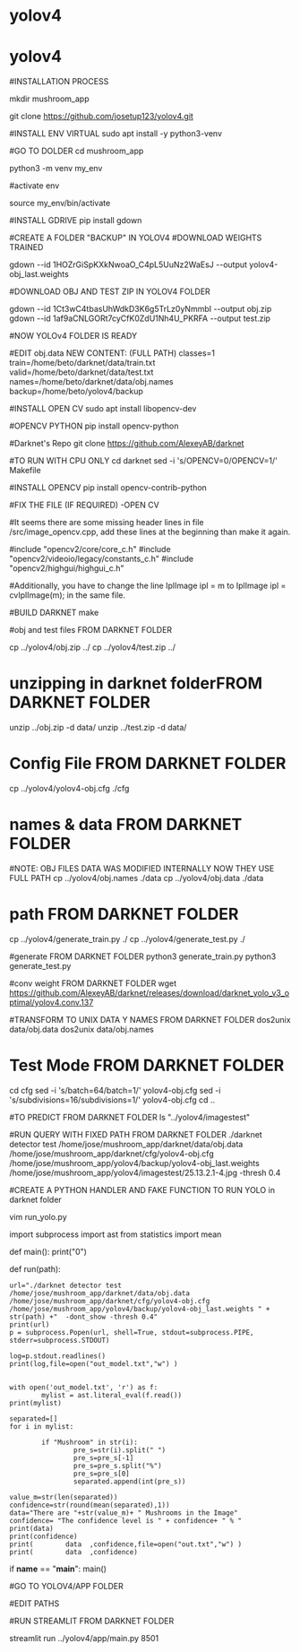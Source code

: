# yolov4
# yolov4


#INSTALLATION PROCESS

mkdir mushroom_app


git clone https://github.com/josetup123/yolov4.git




#INSTALL ENV VIRTUAL
sudo apt install -y python3-venv

#GO TO DOLDER
cd mushroom_app

python3 -m venv my_env

#activate env

source my_env/bin/activate



#INSTALL GDRIVE
pip install gdown


#CREATE A FOLDER "BACKUP" IN YOLOV4
#DOWNLOAD WEIGHTS TRAINED


gdown --id 1HOZrGiSpKXkNwoaO_C4pL5UuNz2WaEsJ --output yolov4-obj_last.weights



#DOWNLOAD OBJ AND TEST ZIP IN YOLOV4 FOLDER


gdown --id 1Ct3wC4tbasUhWdkD3K6g5TrLz0yNmmbI --output obj.zip
gdown --id 1af9aCNLGORt7cyCfK0ZdU1Nh4U_PKRFA --output test.zip


#NOW YOLOv4 FOLDER IS READY




#EDIT  obj.data NEW CONTENT: (FULL PATH)
classes=1
train=/home/beto/darknet/data/train.txt
valid=/home/beto/darknet/data/test.txt
names=/home/beto/darknet/data/obj.names
backup=/home/beto/yolov4/backup


#INSTALL OPEN CV
sudo apt install libopencv-dev

#OPENCV PYTHON
pip install opencv-python





#Darknet's Repo
git clone https://github.com/AlexeyAB/darknet


#TO RUN WITH CPU ONLY
cd darknet
sed -i 's/OPENCV=0/OPENCV=1/' Makefile







#INSTALL OPENCV
pip install opencv-contrib-python



#FIX THE FILE (IF REQUIRED) -OPEN CV

#It seems there are some missing header lines in file /src/image_opencv.cpp, add these lines at the beginning than make it again.

#include "opencv2/core/core_c.h"
#include "opencv2/videoio/legacy/constants_c.h"
#include "opencv2/highgui/highgui_c.h"

#Additionally, you have to change the line IplImage ipl = m to IplImage ipl = cvIplImage(m); in the same file.




#BUILD DARKNET
make


#obj and test files FROM DARKNET FOLDER

cp ../yolov4/obj.zip ../
cp ../yolov4/test.zip ../

# unzipping in darknet folderFROM DARKNET FOLDER

unzip ../obj.zip -d data/
unzip ../test.zip -d data/


# Config File FROM DARKNET FOLDER
cp ../yolov4/yolov4-obj.cfg ./cfg


# names & data FROM DARKNET FOLDER
#NOTE: OBJ FILES DATA WAS MODIFIED INTERNALLY NOW THEY USE FULL PATH
cp ../yolov4/obj.names ./data
cp ../yolov4/obj.data  ./data

# path  FROM DARKNET FOLDER
cp ../yolov4/generate_train.py ./
cp ../yolov4/generate_test.py ./

#generate FROM DARKNET FOLDER
python3 generate_train.py 
python3 generate_test.py


#conv weight FROM DARKNET FOLDER
wget https://github.com/AlexeyAB/darknet/releases/download/darknet_yolo_v3_optimal/yolov4.conv.137



#TRANSFORM TO UNIX DATA Y NAMES FROM DARKNET FOLDER
dos2unix data/obj.data
dos2unix data/obj.names



# Test Mode FROM DARKNET FOLDER
cd cfg
sed -i 's/batch=64/batch=1/' yolov4-obj.cfg
sed -i 's/subdivisions=16/subdivisions=1/' yolov4-obj.cfg
cd ..



#TO PREDICT FROM DARKNET FOLDER
ls "../yolov4/imagestest"




#RUN QUERY WITH FIXED PATH FROM DARKNET FOLDER
./darknet detector test /home/jose/mushroom_app/darknet/data/obj.data /home/jose/mushroom_app/darknet/cfg/yolov4-obj.cfg /home/jose/mushroom_app/yolov4/backup/yolov4-obj_last.weights /home/jose/mushroom_app/yolov4/imagestest/25.13.2.1-4.jpg  -thresh 0.4





#CREATE A PYTHON HANDLER AND FAKE FUNCTION TO RUN YOLO in darknet folder

vim run_yolo.py







import subprocess
import ast
from statistics import mean

def main():
    print("0")

def run(path):
    

    url="./darknet detector test /home/jose/mushroom_app/darknet/data/obj.data /home/jose/mushroom_app/darknet/cfg/yolov4-obj.cfg /home/jose/mushroom_app/yolov4/backup/yolov4-obj_last.weights " + str(path) +"  -dont_show -thresh 0.4"
    print(url)
    p = subprocess.Popen(url, shell=True, stdout=subprocess.PIPE, stderr=subprocess.STDOUT)

    log=p.stdout.readlines()
    print(log,file=open("out_model.txt","w") )
    
    
    with open('out_model.txt', 'r') as f:
            mylist = ast.literal_eval(f.read())
    print(mylist)

    separated=[]
    for i in mylist:
            
            if "Mushroom" in str(i):
                    pre_s=str(i).split(" ")
                    pre_s=pre_s[-1]
                    pre_s=pre_s.split("%")
                    pre_s=pre_s[0]
                    separated.append(int(pre_s))

    value_m=str(len(separated))
    confidence=str(round(mean(separated),1))
    data="There are "+str(value_m)+ " Mushrooms in the Image"
    confidence= "The confidence level is " + confidence+ " % "
    print(data)
    print(confidence)
    print(        data  ,confidence,file=open("out.txt","w") )
    print(        data  ,confidence)



if __name__ == "__main__":
    main()



#GO TO YOLOV4/APP FOLDER 

#EDIT PATHS


#RUN STREAMLIT FROM DARKNET FOLDER


streamlit run ../yolov4/app/main.py 8501




